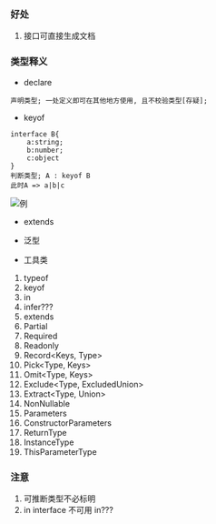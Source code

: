 ### 好处

1. 接口可直接生成文档

### 类型释义

- declare

```
声明类型; 一处定义即可在其他地方使用, 且不校验类型[存疑];
```

- keyof

```
interface B{
    a:string;
    b:number;
    c:object
}
判断类型; A : keyof B
此时A => a|b|c
```

![例](https://github-blog-resource.oss-cn-beijing.aliyuncs.com/keyof.png)

- extends
- 泛型

- 工具类

1. typeof
2. keyof
3. in
4. infer???
5. extends
6. Partial<Type>
7. Required<Type>
8. Readonly<Type>
9. Record<Keys, Type>
10. Pick<Type, Keys>
11. Omit<Type, Keys>
12. Exclude<Type, ExcludedUnion>
13. Extract<Type, Union>
14. NonNullable<Type>
15. Parameters<Type>
16. ConstructorParameters<Type>
17. ReturnType<Type>
18. InstanceType<Type>
19. ThisParameterType<Type>

### 注意

1. 可推断类型不必标明
2. in interface 不可用 in???
